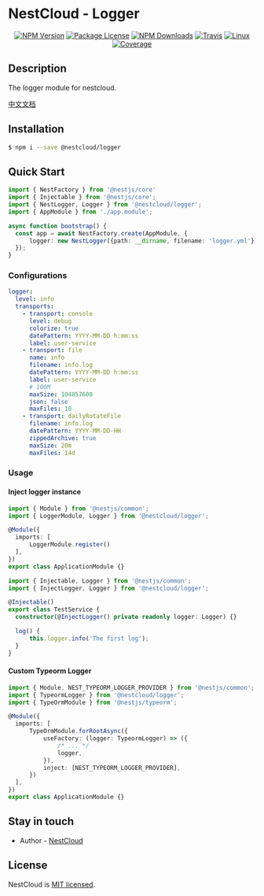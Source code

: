 
[travis-image]: https://api.travis-ci.org/nest-cloud/nestcloud.svg?branch=master
[travis-url]: https://travis-ci.org/nest-cloud/nestcloud
[linux-image]: https://img.shields.io/travis/nest-cloud/nestcloud/master.svg?label=linux
[linux-url]: https://travis-ci.org/nest-cloud/nestcloud

# NestCloud - Logger

<p align="center">
    <a href="https://www.npmjs.com/~nestcloud" target="_blank"><img src="https://img.shields.io/npm/v/@nestcloud/core.svg" alt="NPM Version"/></a>
    <a href="https://www.npmjs.com/~nestcloud" target="_blank"><img src="https://img.shields.io/npm/l/@nestcloud/core.svg" alt="Package License"/></a>
    <a href="https://www.npmjs.com/~nestcloud" target="_blank"><img src="https://img.shields.io/npm/dm/@nestcloud/core.svg" alt="NPM Downloads"/></a>
    <a href="https://travis-ci.org/nest-cloud/nestcloud" target="_blank"><img src="https://travis-ci.org/nest-cloud/nestcloud.svg?branch=master" alt="Travis"/></a>
    <a href="https://travis-ci.org/nest-cloud/nestcloud" target="_blank"><img src="https://img.shields.io/travis/nest-cloud/nestcloud/master.svg?label=linux" alt="Linux"/></a>
    <a href="https://coveralls.io/github/nest-cloud/nestcloud?branch=master" target="_blank"><img src="https://coveralls.io/repos/github/nest-cloud/nestcloud/badge.svg?branch=master" alt="Coverage"/></a>
</p>

## Description

The logger module for nestcloud.

[中文文档](https://github.com/nest-cloud/nestcloud/blob/master/docs/logger.md)

## Installation

```bash
$ npm i --save @nestcloud/logger
```

## Quick Start

```typescript
import { NestFactory } from '@nestjs/core'
import { Injectable } from '@nestjs/core';
import { NestLogger, Logger } from '@nestcloud/logger';
import { AppModule } from './app.module';

async function bootstrap() {
  const app = await NestFactory.create(AppModule, { 
      logger: new NestLogger({path: __dirname, filename: 'logger.yml'})
  });
}
```

### Configurations

```yaml
logger:
  level: info
  transports:
    - transport: console
      level: debug
      colorize: true
      datePattern: YYYY-MM-DD h:mm:ss
      label: user-service
    - transport: file
      name: info
      filename: info.log
      datePattern: YYYY-MM-DD h:mm:ss
      label: user-service
      # 100M
      maxSize: 104857600
      json: false
      maxFiles: 10
    - transport: dailyRotateFile
      filename: info.log
      datePattern: YYYY-MM-DD-HH
      zippedArchive: true
      maxSize: 20m
      maxFiles: 14d
```

### Usage

#### Inject logger instance

```typescript
import { Module } from '@nestjs/common';
import { LoggerModule, Logger } from '@nestcloud/logger';

@Module({
  imports: [
      LoggerModule.register()
  ],
})
export class ApplicationModule {}
```

```typescript
import { Injectable, Logger } from '@nestjs/common';
import { InjectLogger, Logger } from '@nestcloud/logger';

@Injectable()
export class TestService {
  constructor(@InjectLogger() private readonly logger: Logger) {}

  log() {
      this.logger.info('The first log');
  }
}
```

#### Custom Typeorm Logger

```typescript
import { Module, NEST_TYPEORM_LOGGER_PROVIDER } from '@nestjs/common';
import { TypeormLogger } from '@nestcloud/logger';
import { TypeOrmModule } from '@nestjs/typeorm';

@Module({
  imports: [
      TypeOrmModule.forRootAsync({
          useFactory: (logger: TypeormLogger) => ({
              /* ... */
              logger,
          }),
          inject: [NEST_TYPEORM_LOGGER_PROVIDER],
      })
  ],
})
export class ApplicationModule {}
```

## Stay in touch

- Author - [NestCloud](https://github.com/nest-cloud)

## License

  NestCloud is [MIT licensed](LICENSE).
